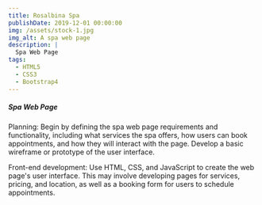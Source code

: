 ```yaml
---
title: Rosalbina Spa
publishDate: 2019-12-01 00:00:00
img: /assets/stock-1.jpg
img_alt: A spa web page
description: |
  Spa Web Page
tags:
  - HTML5
  - CSS3
  - Bootstrap4
---
```


##### Spa Web Page

Planning: Begin by defining the spa web page requirements and functionality, including what services the spa offers, how users can book appointments, and how they will interact with the page. Develop a basic wireframe or prototype of the user interface.

Front-end development: Use HTML, CSS, and JavaScript to create the web page's user interface. This may involve developing pages for services, pricing, and location, as well as a booking form for users to schedule appointments.